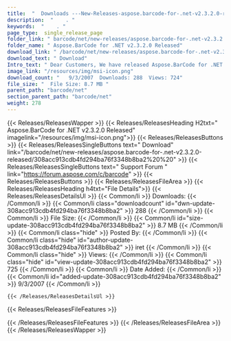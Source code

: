 ```yaml
---
title:  "  Downloads ---New-Releases-aspose.barcode-for-.net-v2.3.2.0-released . " 
description:  "    . " 
keywords:  "    . " 
page_type:  single_release_page
folder_link: " barcode/net/new-releases/aspose.barcode-for-.net-v2.3.2.0-released/"
folder_name: " Aspose.BarCode for .NET v2.3.2.0 Released"
download_link: " /barcode/net/new-releases/aspose.barcode-for-.net-v2.3.2.0-released/308acc913cdb4fd294ba76f3348b8ba2"
download_text: " Download"
Intro_text: " Dear Customers, We have released Aspose.BarCode for .NET V2.3.2.0!"
image_link: "/resources/img/msi-icon.png"
download_count: "   9/3/2007  Downloads: 288  Views: 724"
file_size: "  File Size: 8.7 MB "
parent_path: "barcode/net"
section_parent_path: "barcode/net"
weight: 278
---
```


{{< Releases/ReleasesWapper >}}
  {{< Releases/ReleasesHeading H2txt=" Aspose.BarCode for .NET v2.3.2.0 Released" imagelink="/resources/img/msi-icon.png">}}
  {{< Releases/ReleasesButtons >}}
    {{< Releases/ReleasesSingleButtons text=" Download" link="/barcode/net/new-releases/aspose.barcode-for-.net-v2.3.2.0-released/308acc913cdb4fd294ba76f3348b8ba2%20%20" >}}
    {{< Releases/ReleasesSingleButtons text=" Support Forum " link="https://forum.aspose.com/c/barcode" >}}
  {{< Releases/ReleasesButtons >}}
  {{< Releases/ReleasesFileArea >}}
    {{< Releases/ReleasesHeading h4txt="File Details">}}
    {{< Releases/ReleasesDetailsUl >}}
            {{< Common/li  >}} Downloads: {{< /Common/li >}} 
      {{< Common/li class="downloadcount" id="dwn-update-308acc913cdb4fd294ba76f3348b8ba2" >}} 288 {{< /Common/li >}} 
      {{< Common/li  >}} File Size: {{< /Common/li >}} 
      {{< Common/li id="size-update-308acc913cdb4fd294ba76f3348b8ba2" >}} 8.7 MB {{< /Common/li >}} 
      {{< Common/li  class="hide" >}} Posted By: {{< /Common/li >}} 
      {{< Common/li class="hide" id="author-update-308acc913cdb4fd294ba76f3348b8ba2" >}} iret {{< /Common/li >}} 
      {{< Common/li class="hide"  >}} Views: {{< /Common/li >}} 
      {{< Common/li class="hide" id="view-update-308acc913cdb4fd294ba76f3348b8ba2" >}} 725 {{< /Common/li >}} 
      {{< Common/li  >}} Date Added: {{< /Common/li >}} 
      {{< Common/li id="added-update-308acc913cdb4fd294ba76f3348b8ba2" >}} 9/3/2007 {{< /Common/li >}} 

    {{< /Releases/ReleasesDetailsUl >}}

  {{< Releases/ReleasesFileFeatures >}}
      
  {{< /Releases/ReleasesFileFeatures >}}
 {{< /Releases/ReleasesFileArea >}}
{{< /Releases/ReleasesWapper >}}


